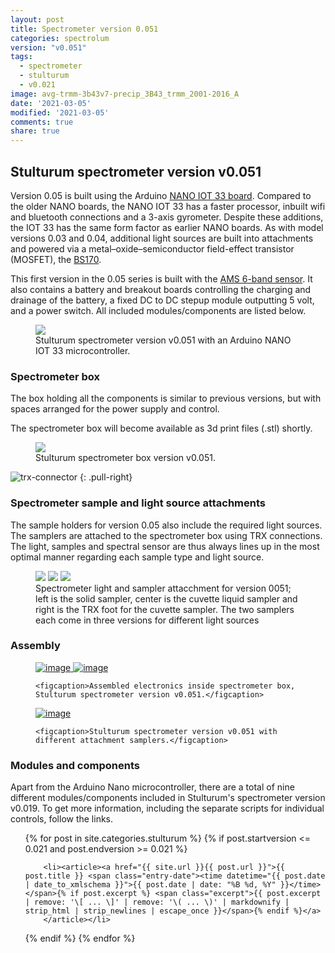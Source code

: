 ```yaml
---
layout: post
title: Spectrometer version 0.051
categories: spectrolum
version: "v0.051"
tags:
  - spectrometer
  - stulturum
  - v0.021
image: avg-trmm-3b43v7-precip_3B43_trmm_2001-2016_A
date: '2021-03-05'
modified: '2021-03-05'
comments: true
share: true
---
```


## Stulturum spectrometer version v0.051

Version 0.05 is built using the Arduino [NANO IOT 33 board](http://localhost:4000/module/module-nano-iot-33/). Compared to the older NANO boards, the NANO IOT 33 has a faster processor, inbuilt wifi and bluetooth connections and a 3-axis gyrometer. Despite these additions, the IOT 33 has the same form factor as earlier NANO boards. As with model versions 0.03 and 0.04, additional light sources are built into attachments and powered via a metal–oxide–semiconductor field-effect transistor (MOSFET), the [BS170](http://localhost:4000/component/component-mosfet-xenon/).

This first version in the 0.05 series is built with the [AMS 6-band sensor](http://localhost:4000/project/project-AS726X-spectrometer-nano/). It also contains a battery and breakout boards controlling the charging and drainage of the battery, a fixed DC to DC stepup module outputting 5 volt, and a power switch. All included modules/components are listed below.

<figure>
<img src="../../images/nano33-IOT-spectro_v051_bb.png">
<figcaption> Stulturum spectrometer version v0.051 with an Arduino NANO IOT 33 microcontroller. </figcaption>
</figure>

### Spectrometer box

The box holding all the components is similar to previous versions, but with spaces arranged for the power supply and control.

The spectrometer box will become available as 3d print files (<span class='file'>.stl</span>) shortly.

<figure>
<img src="../../images/spectra-stulturum_box_v0051.png">
<figcaption> Stulturum spectrometer box version v0.051. </figcaption>
</figure>

![trx-connector](../../images/trx_connector_female-male.png)
{: .pull-right}
### Spectrometer sample and light source attachments

The sample holders for version 0.05 also include the required light sources. The samplers are attached to the spectrometer box using TRX connections. The light, samples and spectral sensor are thus always lines up in the most optimal manner regarding each sample type and light source.

<figure class="third">
<img src="../../images/spectro-solid-cyl_v32.png">
<img src="../../images/spectro-cuvette_v32.png">
<img src="../../images/spectro-cuvette-trx_v32.png">
<figcaption> Spectrometer light and sampler attacchment for version 0051; left is the solid sampler, center is the cuvette liquid sampler and right is the TRX foot for the cuvette sampler. The two samplers each come in three versions for different light sources</figcaption>
</figure>

### Assembly

<figure class="half">
	<a href="../../images/spectrolum_v040_photo_inside1.png">
  <img src="../../images/spectrolum_v040_photo_inside1.png" alt="image">
  </a>

  <a href="../../images/spectrolum_v040_photo_inside2.png">
  <img src="../../images/spectrolum_v040_photo_inside2.png" alt="image">
  </a>

	<figcaption>Assembled electronics inside spectrometer box, Stulturum spectrometer version v0.051.</figcaption>
</figure>

<figure>
	<a href="../../images/spectrolum_v051_photo_front+attachments.png">
  <img src="../../images/spectrolum_v051_photo_front+attachments.png" alt="image">
  </a>

	<figcaption>Stulturum spectrometer version v0.051 with different attachment samplers.</figcaption>
</figure>

### Modules and components

Apart from the Arduino Nano microcontroller, there are a total of nine different modules/components included in Stulturum's spectrometer version v0.019. To get more information, including the separate scripts for individual controls, follow the links.

<ul class="post-list">
{% for post in site.categories.stulturum %}
  {% if post.startversion <= 0.021 and post.endversion >= 0.021 %}

        <li><article><a href="{{ site.url }}{{ post.url }}">{{ post.title }} <span class="entry-date"><time datetime="{{ post.date | date_to_xmlschema }}">{{ post.date | date: "%B %d, %Y" }}</time></span>{% if post.excerpt %} <span class="excerpt">{{ post.excerpt | remove: '\[ ... \]' | remove: '\( ... \)' | markdownify | strip_html | strip_newlines | escape_once }}</span>{% endif %}</a>
        </article></li>

  {% endif %}
{% endfor %}
</ul>
